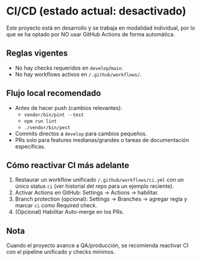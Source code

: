 # CI/CD (estado actual: desactivado)

Este proyecto está en desarrollo y se trabaja en modalidad individual, por lo que se ha optado por NO usar GitHub Actions de forma automática.

## Reglas vigentes
- No hay checks requeridos en `develop`/`main`.
- No hay workflows activos en `/.github/workflows/`.

## Flujo local recomendado
- Antes de hacer push (cambios relevantes):
  - `vendor/bin/pint --test`
  - `npm run lint`
  - `./vendor/bin/pest`
- Commits directos a `develop` para cambios pequeños.
- PRs solo para features medianas/grandes o tareas de documentación específicas.

## Cómo reactivar CI más adelante
1) Restaurar un workflow unificado `/.github/workflows/ci.yml` con un único status `ci` (ver historial del repo para un ejemplo reciente).
2) Activar Actions en GitHub: Settings → Actions → habilitar.
3) Branch protection (opcional): Settings → Branches → agregar regla y marcar `ci` como Required check.
4) (Opcional) Habilitar Auto-merge en los PRs.

## Nota
Cuando el proyecto avance a QA/producción, se recomienda reactivar CI con el pipeline unificado y checks mínimos.
